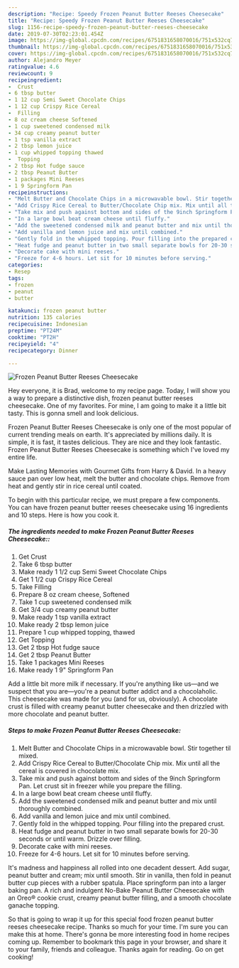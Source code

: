 ```yaml
---
description: "Recipe: Speedy Frozen Peanut Butter Reeses Cheesecake"
title: "Recipe: Speedy Frozen Peanut Butter Reeses Cheesecake"
slug: 1156-recipe-speedy-frozen-peanut-butter-reeses-cheesecake
date: 2019-07-30T02:23:01.454Z
image: https://img-global.cpcdn.com/recipes/6751831658070016/751x532cq70/frozen-peanut-butter-reeses-cheesecake-recipe-main-photo.jpg
thumbnail: https://img-global.cpcdn.com/recipes/6751831658070016/751x532cq70/frozen-peanut-butter-reeses-cheesecake-recipe-main-photo.jpg
cover: https://img-global.cpcdn.com/recipes/6751831658070016/751x532cq70/frozen-peanut-butter-reeses-cheesecake-recipe-main-photo.jpg
author: Alejandro Meyer
ratingvalue: 4.6
reviewcount: 9
recipeingredient:
-  Crust
- 6 tbsp butter
- 1 12 cup Semi Sweet Chocolate Chips
- 1 12 cup Crispy Rice Cereal
-  Filling
- 8 oz cream cheese Softened
- 1 cup sweetened condensed milk
- 34 cup creamy peanut butter
- 1 tsp vanilla extract
- 2 tbsp lemon juice
- 1 cup whipped topping thawed
-  Topping
- 2 tbsp Hot fudge sauce
- 2 tbsp Peanut Butter
- 1 packages Mini Reeses
- 1 9 Springform Pan
recipeinstructions:
- "Melt Butter and Chocolate Chips in a microwavable bowl. Stir together til mixed."
- "Add Crispy Rice Cereal to Butter/Chocolate Chip mix. Mix until all the cereal is covered in chocolate mix."
- "Take mix and push against bottom and sides of the 9inch Springform Pan. Let crust sit in freezer while you prepare the filling."
- "In a large bowl beat cream cheese until fluffy."
- "Add the sweetened condensed milk and peanut butter and mix until thoroughly combined."
- "Add vanilla and lemon juice and mix until combined."
- "Gently fold in the whipped topping. Pour filling into the prepared crust."
- "Heat fudge and peanut butter in two small separate bowls for 20-30 seconds or until warm. Drizzle over filling."
- "Decorate cake with mini reeses."
- "Freeze for 4-6 hours. Let sit for 10 minutes before serving."
categories:
- Resep
tags:
- frozen
- peanut
- butter

katakunci: frozen peanut butter
nutrition: 135 calories
recipecuisine: Indonesian
preptime: "PT24M"
cooktime: "PT2H"
recipeyield: "4"
recipecategory: Dinner

---
```



![Frozen Peanut Butter Reeses Cheesecake](https://img-global.cpcdn.com/recipes/6751831658070016/751x532cq70/frozen-peanut-butter-reeses-cheesecake-recipe-main-photo.jpg)

Hey everyone, it is Brad, welcome to my recipe page. Today, I will show you a way to prepare a distinctive dish, frozen peanut butter reeses cheesecake. One of my favorites. For mine, I am going to make it a little bit tasty. This is gonna smell and look delicious.

Frozen Peanut Butter Reeses Cheesecake is only one of the most popular of current trending meals on earth. It's appreciated by millions daily. It is simple, it is fast, it tastes delicious. They are nice and they look fantastic. Frozen Peanut Butter Reeses Cheesecake is something which I've loved my entire life.

Make Lasting Memories with Gourmet Gifts from Harry &amp; David. In a heavy sauce pan over low heat, melt the butter and chocolate chips. Remove from heat and gently stir in rice cereal until coated.


To begin with this particular recipe, we must prepare a few components. You can have frozen peanut butter reeses cheesecake using 16 ingredients and 10 steps. Here is how you cook it.

##### The ingredients needed to make Frozen Peanut Butter Reeses Cheesecake::

1. Get  Crust
1. Take 6 tbsp butter
1. Make ready 1 1/2 cup Semi Sweet Chocolate Chips
1. Get 1 1/2 cup Crispy Rice Cereal
1. Take  Filling
1. Prepare 8 oz cream cheese, Softened
1. Take 1 cup sweetened condensed milk
1. Get 3/4 cup creamy peanut butter
1. Make ready 1 tsp vanilla extract
1. Make ready 2 tbsp lemon juice
1. Prepare 1 cup whipped topping, thawed
1. Get  Topping
1. Get 2 tbsp Hot fudge sauce
1. Get 2 tbsp Peanut Butter
1. Take 1 packages Mini Reeses
1. Make ready 1 9&#34; Springform Pan


Add a little bit more milk if necessary. If you&#39;re anything like us—and we suspect that you are—you&#39;re a peanut butter addict and a chocolaholic. This cheesecake was made for you (and for us, obviously). A chocolate crust is filled with creamy peanut butter cheesecake and then drizzled with more chocolate and peanut butter. 

##### Steps to make Frozen Peanut Butter Reeses Cheesecake:

1. Melt Butter and Chocolate Chips in a microwavable bowl. Stir together til mixed.
1. Add Crispy Rice Cereal to Butter/Chocolate Chip mix. Mix until all the cereal is covered in chocolate mix.
1. Take mix and push against bottom and sides of the 9inch Springform Pan. Let crust sit in freezer while you prepare the filling.
1. In a large bowl beat cream cheese until fluffy.
1. Add the sweetened condensed milk and peanut butter and mix until thoroughly combined.
1. Add vanilla and lemon juice and mix until combined.
1. Gently fold in the whipped topping. Pour filling into the prepared crust.
1. Heat fudge and peanut butter in two small separate bowls for 20-30 seconds or until warm. Drizzle over filling.
1. Decorate cake with mini reeses.
1. Freeze for 4-6 hours. Let sit for 10 minutes before serving.


It&#39;s madness and happiness all rolled into one decadent dessert. Add sugar, peanut butter and cream; mix until smooth. Stir in vanilla, then fold in peanut butter cup pieces with a rubber spatula. Place springform pan into a larger baking pan. A rich and indulgent No-Bake Peanut Butter Cheesecake with an Oreo® cookie crust, creamy peanut butter filling, and a smooth chocolate ganache topping. 

So that is going to wrap it up for this special food frozen peanut butter reeses cheesecake recipe. Thanks so much for your time. I'm sure you can make this at home. There's gonna be more interesting food in home recipes coming up. Remember to bookmark this page in your browser, and share it to your family, friends and colleague. Thanks again for reading. Go on get cooking!
